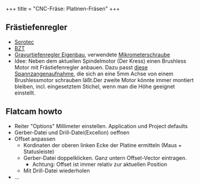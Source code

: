 +++
title = "CNC-Fräse: Platinen-Fräsen"
+++

## Frästiefenregler

-   [Sorotec](http://www.sorotec.de/shop/CNC-Mechanik/Tiefenregler/Gravureinheit---Tiefenregler-GT43.html)
-   [BZT](http://www.bzt-cnc.de/shop/cnc-fraesen-zubehoer/242-gravuranschlag-tiefenregler)
-   [Gravurtiefenregler
    Eigenbau](http://www.einfach-cnc.de/gravurtiefenregler.html),
    verwendete
    [Mikrometerschraube](https://www.amazon.de/WABECO-Mikrometerschraube-0-25-mm/dp/B003V3RORA)
-   Idee: Neben dem aktuellen Spindelmotor (Der Kress) einen Brushless
    Motor mit Frästiefenregler anbauen. Dazu passt [diese
    Spannzangenaufnahme](http://mbp-rc.de/Spannzange-5x32mm),
    die sich an eine 5mm Achse von einem Brushlessmotor schrauben
    läßt.Der zweite Motor könnte immer montiert bleiben, incl.
    eingesetztem Stichel, wenn man die Höhe geeignet einstellt.

## Flatcam howto

-   Reiter "Options" Millimeter einstellen. Application und Project
    defaults
-   Gerber-Datei und Drill-Datei(Excellon) oeffnen
-   Offset anpassen
    -   Kordinaten der oberen linken Ecke der Platine ermitteln (Maus +
        Statusleiste)
    -   Gerber-Datei doppelklicken. Ganz untern Offset-Vector eintragen.
        -   Achtung: Offset ist immer relativ zur aktuellen Position
    -   Mit Drill-Datei wiederholen
-   \...
